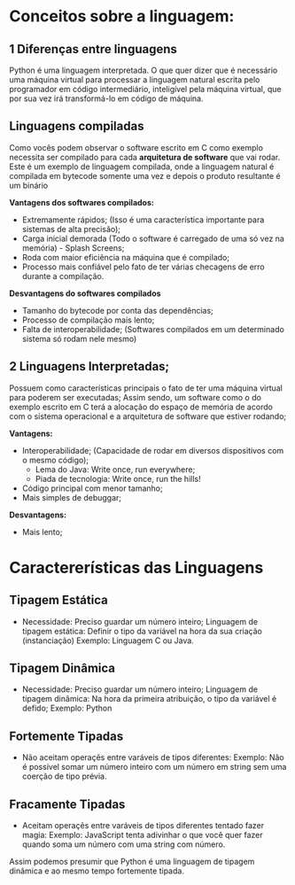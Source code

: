 # Conceitos sobre a linguagem:

## 1 Diferenças entre linguagens

Python é uma linguagem interpretada. O que quer dizer que é necessário uma máquina
virtual para processar a linguagem natural escrita pelo programador em código intermediário,
inteligível pela máquina virtual, que por sua vez irá transformá-lo em código de máquina.

## Linguagens compiladas

Como vocês podem observar o software escrito em C como exemplo necessita ser compilado
para cada **arquitetura de software** que vai rodar. Este é um exemplo de linguagem compilada,
onde a linguagem natural é compilada em bytecode somente uma vez e depois o produto
resultante é um binário

**Vantagens dos softwares compilados:**

* Extremamente rápidos; (Isso é uma característica importante para sistemas de alta precisão);
* Carga inicial demorada (Todo o software é carregado de uma só vez na memória) - Splash Screens;
* Roda com maior eficiência na máquina que é compilado;
* Processo mais confiável pelo fato de ter várias checagens de erro durante a compilação. 

**Desvantagens do softwares compilados**
* Tamanho do bytecode por conta das dependências;
* Processo de compilação mais lento;
* Falta de interoperabilidade; (Softwares compilados em um determinado sistema só rodam nele mesmo)


## 2 Linguagens Interpretadas;

Possuem como características principais o fato de ter uma máquina virtual para poderem ser executadas;
Assim sendo, um software como o do exemplo escrito em C terá a alocação do espaço de memória de acordo
com o sistema operacional e a arquitetura de software que estiver rodando;

**Vantagens:**
* Interoperabilidade; (Capacidade de rodar em diversos dispositivos com o mesmo código);
  * Lema do Java: Write once, run everywhere;
  * Piada de tecnologia: Write once, run the hills!
* Código principal com menor tamanho;
* Mais simples de debuggar;

**Desvantagens:**
* Mais lento;

# Caractererísticas das Linguagens

## Tipagem Estática
* Necessidade: Preciso guardar um número inteiro;
Linguagem de tipagem estática: Definir o tipo da variável na hora da sua criação (instanciação)
Exemplo: Linguagem C ou Java.

## Tipagem Dinâmica
* Necessidade: Preciso guardar um número inteiro;
Linguagem de tipagem dinâmica: Na hora da primeira atribuição, o tipo da variável é defido;
Exemplo: Python


## Fortemente Tipadas
* Não aceitam operaçẽs entre varáveis de tipos diferentes:
Exemplo: Não é possível somar um número inteiro com um número em 
string sem uma coerção de tipo prévia.

## Fracamente Tipadas
* Aceitam operaçẽs entre varáveis de tipos diferentes tentado fazer magia:
Exemplo: JavaScript tenta adivinhar o que você quer 
fazer quando soma um número com uma string com número.

Assim podemos presumir que Python é uma linguagem de tipagem dinâmica e ao mesmo
tempo fortemente tipada.
